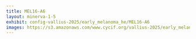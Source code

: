```yaml
---
title: MEL16-A6
layout: minerva-1-5
exhibit: config-vallius-2025/early_melanoma_he/MEL16-A6
images: https://s3.amazonaws.com/www.cycif.org/vallius-2025/early_melanoma_he/MEL16-A6
---
```

